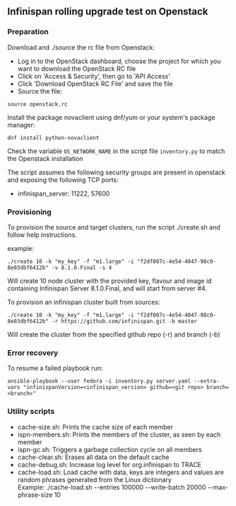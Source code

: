 ## Infinispan rolling upgrade test on Openstack

### Preparation

Download and ./source the rc file from Openstack:    
* Log in to the OpenStack dashboard, choose the project for which you want to download the OpenStack RC file
* Click on 'Access & Security', then go to 'API Access'
* Click 'Download OpenStack RC File' and save the file
* Source the file:

```
source openstack.rc
```

Install the package novaclient using dnf/yum or your system's package manager:

```
dnf install python-novaclient
```

Check the variable ```OS_NETWORK_NAME``` in the script file ```inventory.py``` to 
match the Openstack installation

The script assumes the following security groups are present in openstack and exposing the following TCP ports:

* infinispan_server: 11222, 57600


### Provisioning

To provision the source and target clusters, run the script ./create.sh and follow help instructions.

example:

```
./create 10 -k "my_key" -f "m1.large" -i "f2df087c-4e54-4047-98c0-8e03dbf6412b" -v 8.1.0.Final -s 4
```

Will create 10 node cluster with the provided key, flavour and image id containing Infinispan Server 8.1.0.Final, and will start from server #4.

To provision an infinispan cluster built from sources:

```
./create 10 -k "my_key" -f "m1.large" -i "f2df087c-4e54-4047-98c0-8e03dbf6412b" -r https://github.com/infinispan.git -b master
```

Will create the cluster from the specified github repo (-r) and branch (-b) 

### Error recovery

To resume a failed playbook run:

```
ansible-playbook --user fedora -i inventory.py server.yaml --extra-vars "infinispanVersion=<infinispan_version> github=<git repo> branch=<branch>"
```

### Utility scripts

* cache-size.sh:   Prints the cache size of each member
* ispn-members.sh: Prints the members of the cluster, as seen by each member
* ispn-gc.sh:      Triggers a garbage collection cycle on all members
* cache-clear.sh:  Erases all data on the default cache
* cache-debug.sh:  Increase log level for org.infinispan to TRACE
* cache-load.sh:   Load cache with data, keys are integers and values are random phrases generated from the Linux dictionary  
                   Example: ./cache-load.sh --entries 100000 --write-batch 20000 --max-phrase-size 10
